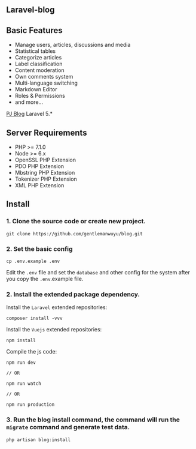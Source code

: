 ## Laravel-blog

## Basic Features

- Manage users, articles, discussions and media
- Statistical tables
- Categorize articles
- Label classification
- Content moderation
- Own comments system
- Multi-language switching
- Markdown Editor
- Roles & Permissions
- and more...

[PJ Blog](https://github.com/jcc/blog) Laravel 5.*

## Server Requirements

- PHP >= 7.1.0
- Node >= 6.x
- OpenSSL PHP Extension
- PDO PHP Extension
- Mbstring PHP Extension
- Tokenizer PHP Extension
- XML PHP Extension

## Install

### 1. Clone the source code or create new project.

```shell
git clone https://github.com/gentlemanwuyu/blog.git
```

### 2. Set the basic config

```shell
cp .env.example .env
```

Edit the `.env` file and set the `database` and other config for the system after you copy the `.env`.example file.

### 2. Install the extended package dependency.

Install the `Laravel` extended repositories: 

```shell
composer install -vvv
```

Install the `Vuejs` extended repositories: 

```shel
npm install
```

Compile the js code: 

```shel
npm run dev

// OR

npm run watch

// OR

npm run production
```

### 3. Run the blog install command, the command will run the `migrate` command and generate test data.

```shell
php artisan blog:install
```
